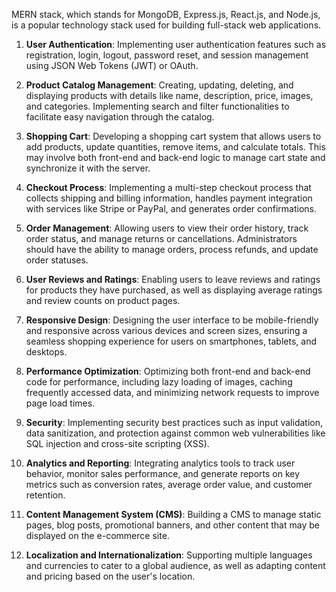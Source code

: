 MERN stack, which stands for MongoDB, Express.js, React.js, and Node.js, is a popular technology stack used for building full-stack web applications.

1. **User Authentication**: Implementing user authentication features such as registration, login, logout, password reset, and session management using JSON Web Tokens (JWT) or OAuth.

2. **Product Catalog Management**: Creating, updating, deleting, and displaying products with details like name, description, price, images, and categories. Implementing search and filter functionalities to facilitate easy navigation through the catalog.

3. **Shopping Cart**: Developing a shopping cart system that allows users to add products, update quantities, remove items, and calculate totals. This may involve both front-end and back-end logic to manage cart state and synchronize it with the server.

4. **Checkout Process**: Implementing a multi-step checkout process that collects shipping and billing information, handles payment integration with services like Stripe or PayPal, and generates order confirmations.

5. **Order Management**: Allowing users to view their order history, track order status, and manage returns or cancellations. Administrators should have the ability to manage orders, process refunds, and update order statuses.

6. **User Reviews and Ratings**: Enabling users to leave reviews and ratings for products they have purchased, as well as displaying average ratings and review counts on product pages.

7. **Responsive Design**: Designing the user interface to be mobile-friendly and responsive across various devices and screen sizes, ensuring a seamless shopping experience for users on smartphones, tablets, and desktops.

8. **Performance Optimization**: Optimizing both front-end and back-end code for performance, including lazy loading of images, caching frequently accessed data, and minimizing network requests to improve page load times.

9. **Security**: Implementing security best practices such as input validation, data sanitization, and protection against common web vulnerabilities like SQL injection and cross-site scripting (XSS).

10. **Analytics and Reporting**: Integrating analytics tools to track user behavior, monitor sales performance, and generate reports on key metrics such as conversion rates, average order value, and customer retention.

11. **Content Management System (CMS)**: Building a CMS to manage static pages, blog posts, promotional banners, and other content that may be displayed on the e-commerce site.

12. **Localization and Internationalization**: Supporting multiple languages and currencies to cater to a global audience, as well as adapting content and pricing based on the user's location.


